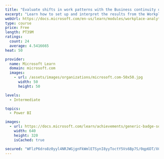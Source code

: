 ```yaml
---
title: "Evaluate shifts in work patterns with the Business continuity dashboard in Microsoft Workplace Analytics"
excerpt: "Learn how to set up and interpret the results from the Workplace Analytics Power BI Business continuity dashboard. Generate insights from the behavioral data to help navigate shifts in employee and team work patterns."
webUrl: https://docs.microsoft.com/en-us/learn/modules/workplace-analytics-business-continuity/
type: course
price: Free
length: PT39M
ratings:
  count: 24
  average: 4.5416665
heat: 50

provider:
  name: Microsoft Learn
  domain: microsoft.com
  images:
    - url: /assets/images/organizations/microsoft.com-50x50.jpg
      width: 50
      height: 50

levels:
  - Intermediate

topics:
  - Power BI

images:
  - url: https://docs.microsoft.com/learn/achievements/generic-badge-social.png
    width: 640
    height: 320
    isCached: true

secured: "WFlzP6dro8z0yyl4NRJWGjgnFkWmlETSynI8yyToctY5Vs6Bp7S/0qp6DT/XC41G2mro0gZwa0ENfvCu9F02PqWg/gjRO9qNLDir6IvDT89RbsnpFJ+csTyoOcaiIBZmnRRfFG5WLPCN9MoMt8YqlmMo7WZVg9dB8URhE4Twcvt1E+xzgO2QIEEvOG9SPI5NNllP50zPzaPEghVwJ5yrYdCjN4LHWVqVcm6B3OOLV5Mlq8QtTkwtkppiRaCq2jyXDrTAfKvh6+tz5AZyXb6f/O2P0m2XEl5fb3GErAi6YAzMLEt676MxeTJdBPVSYz6KARu86FDz8cx29Z8GkgkqH1meuXvgY91/BBIF34h7SUUmNs3bAdwYJCj9Y8IyV2fHXYzmDX6iruyhf0z4KXNx/AlN+ZbKqbLxjZ7hjwlDJC8=;bUBUur3QT7X7WVKAL7ESLw=="
---
```


